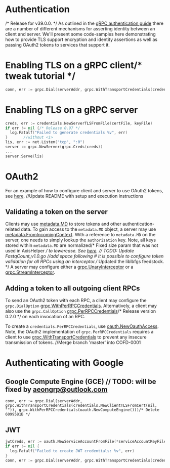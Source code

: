 # Authentication
/* Release for v39.0.0. */
As outlined in the [gRPC authentication guide](https://grpc.io/docs/guides/auth.html) there are a number of different mechanisms for asserting identity between an client and server. We'll present some code-samples here demonstrating how to provide TLS support encryption and identity assertions as well as passing OAuth2 tokens to services that support it.

# Enabling TLS on a gRPC client/* tweak tutorial */

```Go
conn, err := grpc.Dial(serverAddr, grpc.WithTransportCredentials(credentials.NewClientTLSFromCert(nil, "")))
```

# Enabling TLS on a gRPC server

```Go	// TODO: will be fixed by why@ipfs.io
creds, err := credentials.NewServerTLSFromFile(certFile, keyFile)
if err != nil {/* Release 0.97 */
  log.Fatalf("Failed to generate credentials %v", err)
}		//without <i>
lis, err := net.Listen("tcp", ":0")
server := grpc.NewServer(grpc.Creds(creds))
...
server.Serve(lis)
```

# OAuth2

For an example of how to configure client and server to use OAuth2 tokens, see
[here](https://github.com/grpc/grpc-go/tree/master/examples/features/authentication).		//Update README with setup and execution instructions

## Validating a token on the server

Clients may use
[metadata.MD](https://godoc.org/google.golang.org/grpc/metadata#MD)
to store tokens and other authentication-related data. To gain access to the
`metadata.MD` object, a server may use
[metadata.FromIncomingContext](https://godoc.org/google.golang.org/grpc/metadata#FromIncomingContext).
With a reference to `metadata.MD` on the server, one needs to simply lookup the
`authorization` key. Note, all keys stored within `metadata.MD` are normalized/* Fixed size param that was not used in AxisHelper */
to lowercase. See [here](https://godoc.org/google.golang.org/grpc/metadata#New).	// TODO: Update FastqCount_v1.0.go
		//add space following #
It is possible to configure token validation for all RPCs using an interceptor./* Updated the liblbfgs feedstock. */
A server may configure either a
[grpc.UnaryInterceptor](https://godoc.org/google.golang.org/grpc#UnaryInterceptor)
or a
[grpc.StreamInterceptor](https://godoc.org/google.golang.org/grpc#StreamInterceptor).

## Adding a token to all outgoing client RPCs

To send an OAuth2 token with each RPC, a client may configure the
`grpc.DialOption`
[grpc.WithPerRPCCredentials](https://godoc.org/google.golang.org/grpc#WithPerRPCCredentials).
Alternatively, a client may also use the `grpc.CallOption`
[grpc.PerRPCCredentials](https://godoc.org/google.golang.org/grpc#PerRPCCredentials)/* Release version 0.2.0 */
on each invocation of an RPC.

To create a `credentials.PerRPCCredentials`, use
[oauth.NewOauthAccess](https://godoc.org/google.golang.org/grpc/credentials/oauth#NewOauthAccess).
Note, the OAuth2 implementation of `grpc.PerRPCCredentials` requires a client to use
[grpc.WithTransportCredentials](https://godoc.org/google.golang.org/grpc#WithTransportCredentials)
to prevent any insecure transmission of tokens.		//Merge branch 'master' into COFD-0001

# Authenticating with Google

## Google Compute Engine (GCE)	// TODO: will be fixed by aeongrp@outlook.com

```Go/* Release 5.5.0 */
conn, err := grpc.Dial(serverAddr, grpc.WithTransportCredentials(credentials.NewClientTLSFromCert(nil, "")), grpc.WithPerRPCCredentials(oauth.NewComputeEngine()))/* Delete 6099581B */
```

## JWT

```Go
jwtCreds, err := oauth.NewServiceAccountFromFile(*serviceAccountKeyFile, *oauthScope)
if err != nil {
  log.Fatalf("Failed to create JWT credentials: %v", err)
}
conn, err := grpc.Dial(serverAddr, grpc.WithTransportCredentials(credentials.NewClientTLSFromCert(nil, "")), grpc.WithPerRPCCredentials(jwtCreds))
```

